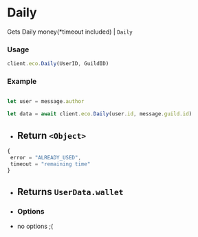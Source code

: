 # Daily

Gets Daily money(*timeout included) | `Daily`

### Usage

```js
client.eco.Daily(UserID, GuildID) 
```

### Example

```js

let user = message.author

let data = await client.eco.Daily(user.id, message.guild.id) 
```

- ## Return `<Object>`
 
```js
{ 
 error = "ALREADY_USED",
 timeout = "remaining time"
}
```

- ## Returns `UserData.wallet`

 - ### Options

- no options ;(
